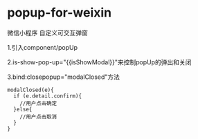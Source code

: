 # popup-for-weixin
微信小程序 自定义可交互弹窗

1.引入component/popUp

2.is-show-pop-up="{{isShowModal}}"来控制popUp的弹出和关闭

3.bind:closepopup="modalClosed"方法

```
modalClosed(e){
  if (e.detail.confirm){
    //用户点击确定
  }else{
    //用户点击取消
  }
}
```
